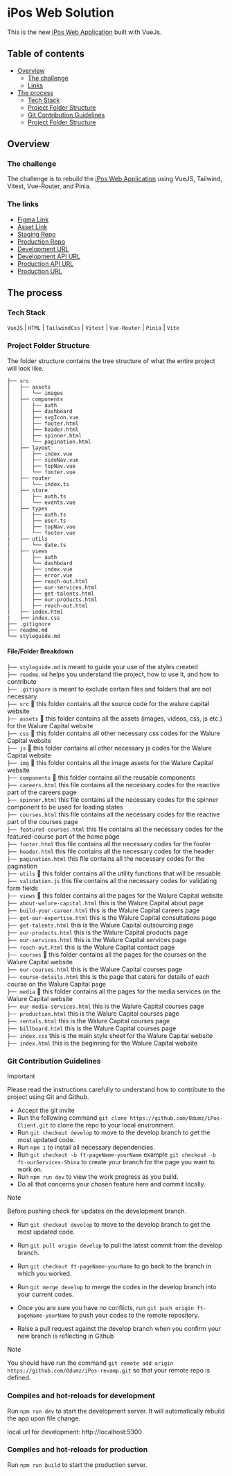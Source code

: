 # iPos Web Solution

This is the new [iPos Web Application](https://ipos-smartware.com) built with VueJs.

## Table of contents

- [Overview](#overview)
  - [The challenge](#the-challenge)
  - [Links](#the-links)
- [The process](#the-process)
  - [Tech Stack](#tech-stack)
  - [Project Folder Structure](#project-folder-structure)
  - [Git Contribution Guidelines](#git-contribution-guidelines)
  - [Project Folder Structure](#project-folder-structure)
  <!-- - [What I learned](#what-i-learned)
  - [Continued development](#continued-development)
  - [Useful resources](#useful-resources) -->
<!-- - [Author](#author)
- [Acknowledgments](#acknowledgments) -->

## Overview

### The challenge

The challenge is to rebuild the [iPos Web Application](https://ipos-smartware.com) using VueJS, Tailwind, Vitest, Vue-Router, and Pinia.

### The links

- [Figma Link](https://www.figma.com/file/ptuoX8QVvt0srLvt8W4unh/Ipos-Redesign?type=design&node-id=1-2&mode=design&t=bc0krDACdLFEGqlf-0)
- [Asset Link](https://cloudinary.com/)
- [Staging Repo](https://github.com/Odumz/iPos-revamp)
- [Production Repo](https://github.com/)
- [Development URL](https://ipos-by-smartware.netlify.app)
- [Development API URL]()
- [Production API URL]()
- [Production URL](https://ipos-smartware.com)


## The process

### Tech Stack

`VueJS` | `HTML` | `TailwindCss` | `Vitest` | `Vue-Router` | `Pinia` | `Vite`


### Project Folder Structure

The folder structure contains the tree structure of what the entire project will look like.

```
├── src
│   ├── assets
│   │   └── images
│   ├── components
│   │   ├── auth
│   │   ├── dashboard
│   │   ├── svgIcon.vue
│   │   ├── footer.html
│   │   ├── header.html
│   │   ├── spinner.html
│   │   └── pagination.html
│   ├── layout
│   │   ├── index.vue
│   │   ├── sideNav.vue
│   │   ├── topNav.vue
│   │   └── footer.vue
│   ├── router
│   │   └── index.ts
│   ├── store
│   │   ├── auth.ts
│   │   └── events.vue
│   ├── types
│   │   ├── auth.ts
│   │   ├── user.ts
│   │   ├── topNav.vue
│   │   └── footer.vue
|   ├── utils
│   │   └── date.ts
|   ├── views
│   │   ├── auth
│   │   └── dashboard
│   │   ├── index.vue
│   │   ├── error.vue
│   │   ├── reach-out.html
│   │   ├── our-services.html
│   │   ├── get-talents.html
│   │   ├── our-products.html
│   │   ├── reach-out.html
|   ├── index.html
|   ├── index.css
├── .gitignore
├── readme.md
└── styleguide.md
```

#### File/Folder Breakdown
`├── styleguide.md`  is meant to guide your use of the styles created <br />
`├── readme.md` helps you understand the project, how to use it, and how to contribute <br />
`├── .gitignore` is meant to exclude certain files and folders that are not necessary <br />
`├── src` 📂 this folder contains all the source code for the walure capital website <br />
`├── assets` 📂 this folder contains all the assets (images, videos, css, js etc.) for the Walure Capital website <br />
`├── css` 📂 this folder contains all other necessary css codes for the Walure Capital website <br />
`├── js` 📂 this folder contains all other necessary js codes for the Walure Capital website <br />
`├── img` 📂 this folder contains all the image assets for the Walure Capital website <br />
`├── components` 📂 this folder contains all the reusable components <br />
`├── careers.html` this file contains all the necessary codes for the reactive part of the careers page <br />
`├── spinner.html` this file contains all the necessary codes for the spinner component to be used for loading states <br />
`├── courses.html` this file contains all the necessary codes for the reactive part of the courses page <br />
`├── featured-courses.html` this file contains all the necessary codes for the featured-course part of the home page <br />
`├── footer.html` this file contains all the necessary codes for the footer <br />
`├── header.html` this file contains all the necessary codes for the header <br />
`├── pagination.html` this file contains all the necessary codes for the pagination <br />
`├── utils` 📂 this folder contains all the utility functions that will be resuable <br />
`├── validation.js` this file contains all the necessary codes for validating form fields <br />
`├── views` 📂 this folder contains all the pages for the Walure Capital website <br />
`├── about-walure-capital.html` this is the Walure Capital about page <br />
`├── build-your-career.html` this is the Walure Capital careers page <br />
`├── get-our-expertise.html` this is the Walure Capital consultations page <br />
`├── get-talents.html` this is the Walure Capital outsourcing page <br />
`├── our-products.html` this is the Walure Capital products page <br />
`├── our-services.html` this is the Walure Capital services page <br />
`├── reach-out.html` this is the Walure Capital contact page <br />
`├── courses` 📂 this folder contains all the pages for the courses on the Walure Capital website <br />
`├── our-courses.html` this is the Walure Capital courses page <br />
`├── course-details.html` this is the page that caters for details of each course on the Walure Capital page <br />
`├── media` 📂 this folder contains all the pages for the media services on the Walure Capital website <br />
`├── our-media-services.html` this is the Walure Capital courses page <br />
`├── production.html` this is the Walure Capital courses page <br />
`├── rentals.html` this is the Walure Capital courses page <br />
`├── billboard.html` this is the Walure Capital courses page <br />
`├── index.css` this is the main style sheet for the Walure Capital website <br />
`├── index.html` this is the beginning for the Walure Capital website <br />

### Git Contribution Guidelines

> [!IMPORTANT]
> Please read the instructions carefully to understand how to contribute to the project using Git and Github.

- Accept the git invite
- Run the following command `git clone https://github.com/Odumz/iPos-Client.git` to clone the repo to your local environment.
- Run `git checkout develop` to move to the develop branch to get the most updated code.
- Run `npm i` to install all necessary dependencies.
- Run `git checkout -b ft-pageName-yourName` example `git checkout -b ft-ourServices-Shina` to create your branch for the page you want to work on.
- Run `npm run dev` to view the work progress as you build.
- Do all that concerns your chosen feature here and commit locally.

> [!NOTE]
> Before pushing check for updates on the development branch.
- Run `git checkout develop` to move to the develop branch to get the most updated code.
- Run `git pull origin develop` to pull the latest commit from the develop branch.
- Run `git checkout ft-pageName-yourName` to go back to the branch in which you worked.
- Run `git merge develop` to merge the codes in the develop branch into your current codes.

- Once you are sure you have no conflicts, run `git push origin ft-pageName-yourName` to push your codes to the remote repository.
- Raise a pull request against the develop branch when you confirm your new branch is reflecting in Github

> [!NOTE]
> You should have run the command `git remote add origin https://github.com/Odumz/iPos-revamp.git` so that your remote repo is defined.

### Compiles and hot-reloads for development
Run `npm run dev` to start the development server. It will automatically rebuild the app upon file change.

local url for development: http://localhost:5300

### Compiles and hot-reloads for production
Run `npm run build` to start the production server.
<!--
### Run tests
Run `npm run test` in the terminal to run the tests. -->
